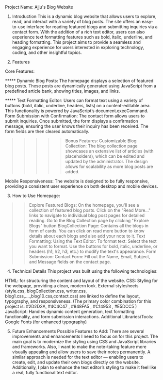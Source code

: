 


Project Name: Ajju's Blog Website

1. Introduction
This is a dynamic blog website that allows users to explore, read, and interact with a variety of blog posts. The site offers an easy-to-use interface for reading featured blogs and submitting inquiries via a contact form. With the addition of a rich text editor, users can also experience text formatting features such as bold, italic, underline, and heading formatting. This project aims to provide a seamless and engaging experience for users interested in exploring technology, coding, and other insightful topics.

2. Features

Core Features:

***** Dynamic Blog Posts: The homepage displays a selection of featured blog posts. These posts are dynamically generated using JavaScript from a predefined article bank, showing titles, images, and links.

***** Text Formatting Editor: Users can format text using a variety of buttons (bold, italic, underline, headers, lists) on a content-editable area. This functionality is powered by JavaScript’s document.execCommand.
Form Submission with Confirmation: The contact form allows users to submit inquiries. Once submitted, the form displays a confirmation message, ensuring the user knows their inquiry has been received. The form fields are then cleared automatically.

>>>>> Bonus Features:
Customizable Blog Collection: The blog collection page showcases an extensive list of articles (with placeholders), which can be edited and updated by the administrator. The design allows for scalability as more blog posts are added.

Mobile Responsiveness: The website is designed to be fully responsive, providing a consistent user experience on both desktop and mobile devices.

3. How to Use
Homepage:
>> Explore Featured Blogs: On the homepage, you'll see a collection of featured blog posts. Click on the "Read More..." links to navigate to individual blog post pages for detailed reading.
>> Go to the Blog Collection page by clicking "Explore Blogs" button
BlogCollection Page:
>> Contains all the blogs in form of cards. You can click on read more button to know details about each blogs and also add your note to it.
Text Formatting:
Using the Text Editor: To format text:
Select the text you want to format.
Use the buttons for bold, italic, underline, or headers (h1, h2, h3, etc.) to modify the text's appearance.
Form Submission:
Contact Form:
Fill out the Name, Email, Subject, and Message fields on the contact page.


4. Technical Details
This project was built using the following technologies:

HTML: for structuring the content and layout of the website.
CSS: Styling for the webpage, providing a clean, modern look. External stylesheets (style.css, blogCollection.css, writer.css, blog1.css,....,blog10.css,contact.css) are linked to define the layout, typography, and responsiveness. (The primary color combination for this project is:  #2D2D2A,  #4C4C47 , #848FA5 , #C14953 ,  #E5DCC5 )
JavaScript: Handles dynamic content generation, text formatting functionality, and form submission interactions.
Additional Libraries/Tools:
Google Fonts (for enhanced typography)

5. Future Enhancements
Possible Features to Add:
There are several improvements and enhancements I need to focus on for this project. The main goal is to modernize the styling using CSS and JavaScript libraries and frameworks. Also, I want to make the note-taking feature more visually appealing and allow users to save their notes permanently. A similar approach is needed for the text editor — enabling users to create, edit, and update their own blogs directly on the website. Additionally, I plan to enhance the text editor’s styling to make it feel like a real, fully functional text editor.
